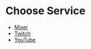 # Choose Service

- [Mixer](https://mixer.streamlabs.com/b0undarybreaker)
- [Twitch](https://twitch.streamlabs.com/b0undarybreaker)
- [YouTube](https://youtube.streamlabs.com/UC4gM-ZIOhDVJSuh77UVHeXQ)
